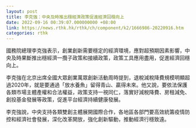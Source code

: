 ```yaml
---
layout: post
title: 李克強：中央及時推出穩經濟政策促進經濟回穩向上
date: 2022-09-16 00:39:07.000000000 +08:00
link: https://news.rthk.hk/rthk/ch/component/k2/1666986-20220916.htm
categories: rthk
---
```


國務院總理李克強表示，創業創新需要穩定的經濟環境，應對超預期因素影響，中央及時果斷推出穩經濟一攬子政策和接續政策，政策工具應用盡用，促進經濟回穩向上。

李克強在北京出席全國大眾創業萬眾創新活動周時提到，退稅減稅降費規模明顯超過2020年，就是要通過「放水養魚」留得青山、贏得未來。他又說，要依法保護各類市場主體產權和合法權益，政策支持一視同仁，落實好減稅降費、房租減免、創投基金發展等政策，促進平台經濟持續健康發展。

李克強說，中央支持各類雙創主體展開國際合作，各地區各部門要高效統籌疫情防控和經濟社會發展，深化改革開放，強化創新驅動，推動經濟行穩致遠。

